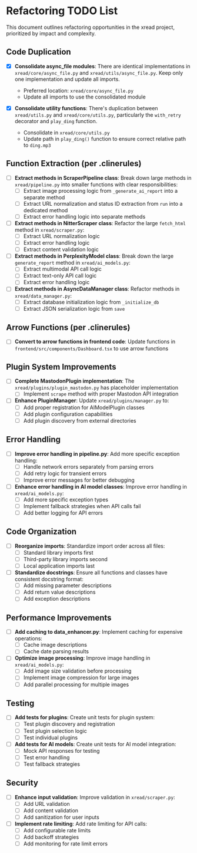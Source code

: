 # Refactoring TODO List

This document outlines refactoring opportunities in the xread project, prioritized by impact and complexity.

## Code Duplication

- [x] **Consolidate async_file modules**: There are identical implementations in `xread/core/async_file.py` and `xread/utils/async_file.py`. Keep only one implementation and update all imports.
  - Preferred location: `xread/core/async_file.py`
  - Update all imports to use the consolidated module

- [x] **Consolidate utility functions**: There's duplication between `xread/utils.py` and `xread/core/utils.py`, particularly the `with_retry` decorator and `play_ding` function.
  - Consolidate in `xread/core/utils.py`
  - Update path in `play_ding()` function to ensure correct relative path to `ding.mp3`

## Function Extraction (per .clinerules)

- [ ] **Extract methods in ScraperPipeline class**: Break down large methods in `xread/pipeline.py` into smaller functions with clear responsibilities:
  - [ ] Extract image processing logic from `_generate_ai_report` into a separate method
  - [ ] Extract URL normalization and status ID extraction from `run` into a dedicated method
  - [ ] Extract error handling logic into separate methods

- [ ] **Extract methods in NitterScraper class**: Refactor the large `fetch_html` method in `xread/scraper.py`:
  - [ ] Extract URL normalization logic
  - [ ] Extract error handling logic
  - [ ] Extract content validation logic

- [ ] **Extract methods in PerplexityModel class**: Break down the large `generate_report` method in `xread/ai_models.py`:
  - [ ] Extract multimodal API call logic
  - [ ] Extract text-only API call logic
  - [ ] Extract error handling logic

- [ ] **Extract methods in AsyncDataManager class**: Refactor methods in `xread/data_manager.py`:
  - [ ] Extract database initialization logic from `_initialize_db`
  - [ ] Extract JSON serialization logic from `save`

## Arrow Functions (per .clinerules)

- [ ] **Convert to arrow functions in frontend code**: Update functions in `frontend/src/components/Dashboard.tsx` to use arrow functions

## Plugin System Improvements

- [ ] **Complete MastodonPlugin implementation**: The `xread/plugins/plugin_mastodon.py` has placeholder implementation
  - [ ] Implement `scrape` method with proper Mastodon API integration

- [ ] **Enhance PluginManager**: Update `xread/plugins/manager.py` to:
  - [ ] Add proper registration for AIModelPlugin classes
  - [ ] Add plugin configuration capabilities
  - [ ] Add plugin discovery from external directories

## Error Handling

- [ ] **Improve error handling in pipeline.py**: Add more specific exception handling:
  - [ ] Handle network errors separately from parsing errors
  - [ ] Add retry logic for transient errors
  - [ ] Improve error messages for better debugging

- [ ] **Enhance error handling in AI model classes**: Improve error handling in `xread/ai_models.py`:
  - [ ] Add more specific exception types
  - [ ] Implement fallback strategies when API calls fail
  - [ ] Add better logging for API errors

## Code Organization

- [ ] **Reorganize imports**: Standardize import order across all files:
  - [ ] Standard library imports first
  - [ ] Third-party library imports second
  - [ ] Local application imports last

- [ ] **Standardize docstrings**: Ensure all functions and classes have consistent docstring format:
  - [ ] Add missing parameter descriptions
  - [ ] Add return value descriptions
  - [ ] Add exception descriptions

## Performance Improvements

- [ ] **Add caching to data_enhancer.py**: Implement caching for expensive operations:
  - [ ] Cache image descriptions
  - [ ] Cache date parsing results

- [ ] **Optimize image processing**: Improve image handling in `xread/ai_models.py`:
  - [ ] Add image size validation before processing
  - [ ] Implement image compression for large images
  - [ ] Add parallel processing for multiple images

## Testing

- [ ] **Add tests for plugins**: Create unit tests for plugin system:
  - [ ] Test plugin discovery and registration
  - [ ] Test plugin selection logic
  - [ ] Test individual plugins

- [ ] **Add tests for AI models**: Create unit tests for AI model integration:
  - [ ] Mock API responses for testing
  - [ ] Test error handling
  - [ ] Test fallback strategies

## Security

- [ ] **Enhance input validation**: Improve validation in `xread/scraper.py`:
  - [ ] Add URL validation
  - [ ] Add content validation
  - [ ] Add sanitization for user inputs

- [ ] **Implement rate limiting**: Add rate limiting for API calls:
  - [ ] Add configurable rate limits
  - [ ] Add backoff strategies
  - [ ] Add monitoring for rate limit errors
